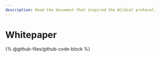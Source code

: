 ```yaml
---
description: Read the document that inspired the Wildcat protocol.
---
```


# Whitepaper

{% @github-files/github-code-block %}
